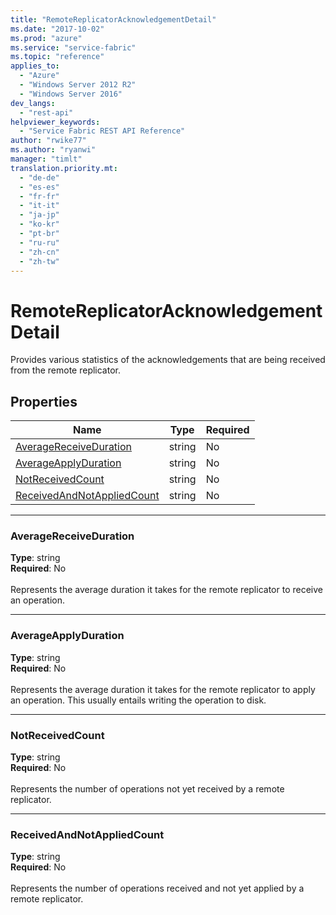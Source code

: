 ```yaml
---
title: "RemoteReplicatorAcknowledgementDetail"
ms.date: "2017-10-02"
ms.prod: "azure"
ms.service: "service-fabric"
ms.topic: "reference"
applies_to: 
  - "Azure"
  - "Windows Server 2012 R2"
  - "Windows Server 2016"
dev_langs: 
  - "rest-api"
helpviewer_keywords: 
  - "Service Fabric REST API Reference"
author: "rwike77"
ms.author: "ryanwi"
manager: "timlt"
translation.priority.mt: 
  - "de-de"
  - "es-es"
  - "fr-fr"
  - "it-it"
  - "ja-jp"
  - "ko-kr"
  - "pt-br"
  - "ru-ru"
  - "zh-cn"
  - "zh-tw"
---
```

# RemoteReplicatorAcknowledgementDetail

Provides various statistics of the acknowledgements that are being received from the remote replicator.

## Properties
| Name | Type | Required |
| --- | --- | --- |
| [AverageReceiveDuration](#averagereceiveduration) | string | No |
| [AverageApplyDuration](#averageapplyduration) | string | No |
| [NotReceivedCount](#notreceivedcount) | string | No |
| [ReceivedAndNotAppliedCount](#receivedandnotappliedcount) | string | No |

____
### AverageReceiveDuration
__Type__: string <br/>
__Required__: No<br/>
<br/>
Represents the average duration it takes for the remote replicator to receive an operation.

____
### AverageApplyDuration
__Type__: string <br/>
__Required__: No<br/>
<br/>
Represents the average duration it takes for the remote replicator to apply an operation. This usually entails writing the operation to disk.

____
### NotReceivedCount
__Type__: string <br/>
__Required__: No<br/>
<br/>
Represents the number of operations not yet received by a remote replicator.

____
### ReceivedAndNotAppliedCount
__Type__: string <br/>
__Required__: No<br/>
<br/>
Represents the number of operations received and not yet applied by a remote replicator.
